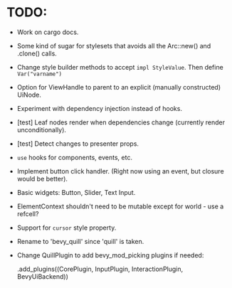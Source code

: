 # TODO:

* Work on cargo docs.
* Some kind of sugar for stylesets that avoids all the Arc::new() and .clone() calls.
* Change style builder methods to accept `impl StyleValue`. Then define `Var("varname")`
* Option for ViewHandle to parent to an explicit (manually constructed) UiNode.
* Experiment with dependency injection instead of hooks.
* [test] Leaf nodes render when dependencies change (currently render unconditionally).
* [test] Detect changes to presenter props.
* `use` hooks for components, events, etc.
* Implement button click handler. (Right now using an event, but closure would be better).
* Basic widgets: Button, Slider, Text Input.
* ElementContext shouldn't need to be mutable except for world - use a refcell?
* Support for `cursor` style property.
* Rename to 'bevy_quill' since 'quill' is taken.
* Change QuillPlugin to add bevy_mod_picking plugins if needed:

    .add_plugins((CorePlugin, InputPlugin, InteractionPlugin, BevyUiBackend))
